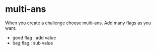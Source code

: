 # multi-ans

When you create a challenge choose multi-ans.
Add many flags as you want.

* good flag : add value
* bag flag : sub value


